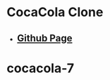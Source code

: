 <!--
 * @Author: Jinqi Li
 * @Date: 2020-06-21 22:29:22
 * @LastEditors: Jinqi Li
 * @LastEditTime: 2020-11-06 19:32:42
 * @FilePath: /cocacola-5/README.md
-->
# CocaCola Clone
* ## [Github Page](https://kikijinqili.github.io/cocacola-5/)
# cocacola-7
